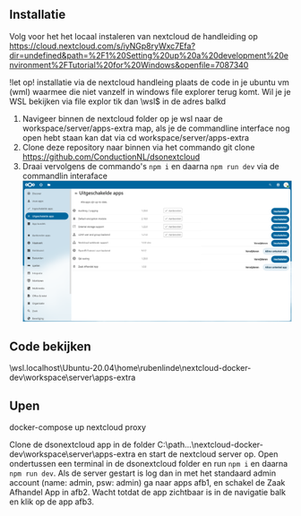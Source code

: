 ## Installatie
Volg voor het het locaal instaleren van nextcloud de handleiding op https://cloud.nextcloud.com/s/iyNGp8ryWxc7Efa?dir=undefined&path=%2F1%20Setting%20up%20a%20development%20environment%2FTutorial%20for%20Windows&openfile=7087340

!let op! installatie via de nextcloud handleing plaats de code in je ubuntu vm (wml) waarmee die niet vanzelf in windows file explorer terug komt. Wil je je WSL bekijken via file explor tik dan \\wsl$ in de adres balkd

1. Navigeer binnen de nextcloud folder op je wsl naar de workspace/server/apps-extra map, als je de commandline interface nog open hebt staan kan dat via cd workspace/server/apps-extra
2. Clone deze repository naar binnen via het commando git clone https://github.com/ConductionNL/dsonextcloud
3. Draai vervolgens de commando's `npm i` en daarna `npm run dev` via de commandlin interaface
![img.png](img.png)

## Code bekijken
\\wsl.localhost\Ubuntu-20.04\home\rubenlinde\nextcloud-docker-dev\workspace\server\apps-extra

## Upen
docker-compose up nextcloud proxy

Clone de dsonextcloud app in de folder  C:\path...\nextcloud-docker-dev\workspace\server\apps-extra en start de nextcloud server op.
Open ondertussen een terminal in de dsonextcloud folder en run `npm i` en daarna `npm run dev`.
Als de server gestart is log dan in met het standaard admin account (name: admin, psw: admin)
ga naar apps afb1, en schakel de Zaak Afhandel App in afb2.
Wacht totdat de app zichtbaar is in de navigatie balk en klik op de app afb3.
